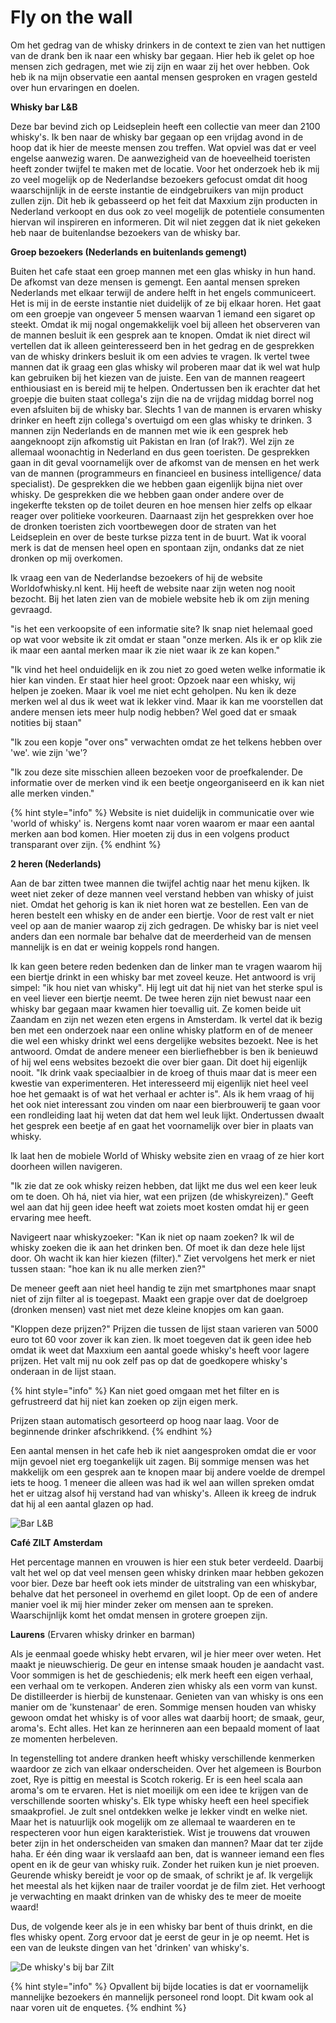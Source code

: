 # Fly on the wall

Om het gedrag van de whisky drinkers in de context te zien van het nuttigen van de drank ben ik naar een whisky bar gegaan. Hier heb ik gelet op hoe mensen zich gedragen, met wie zij zijn en waar zij het over hebben. Ook heb ik na mijn observatie een aantal mensen gesproken en vragen gesteld over hun ervaringen en doelen. 

**Whisky bar L&B**

Deze bar bevind zich op Leidseplein heeft een collectie van meer dan 2100 whisky's. Ik ben naar de whisky bar gegaan op een vrijdag avond in de hoop dat ik hier de meeste mensen zou treffen. Wat opviel was dat er veel engelse aanwezig waren. De aanwezigheid van de hoeveelheid toeristen heeft zonder twijfel te maken met de locatie. Voor het onderzoek heb ik mij zo veel mogelijk op de Nederlandse bezoekers gefocust omdat dit hoog waarschijnlijk in de eerste instantie de eindgebruikers van mijn product zullen zijn. Dit heb ik gebasseerd op het feit dat Maxxium zijn producten in Nederland verkoopt en dus ook zo veel mogelijk de potentiele consumenten hiervan wil inspireren en informeren. Dit wil niet zeggen dat ik niet gekeken heb naar de buitenlandse bezoekers van de whisky bar. 

**Groep bezoekers \(Nederlands en buitenlands gemengt\)**

Buiten het cafe staat een groep mannen met een glas whisky in hun hand. De afkomst van deze mensen is gemengt. Een aantal mensen spreken Nederlands met elkaar terwijl de andere helft in het engels communiceert. Het is mij in de eerste instantie niet duidelijk of ze bij elkaar horen. Het gaat om een groepje van ongeveer 5 mensen waarvan 1 iemand een sigaret op steekt. Omdat ik mij nogal ongemakkelijk voel bij alleen het observeren van de mannen besluit ik een gesprek aan te knopen. Omdat ik niet direct wil vertellen dat ik alleen geinteresseerd ben in het gedrag en de gesprekken van de whisky drinkers besluit ik om een advies te vragen. Ik vertel twee mannen dat ik graag een glas whisky wil proberen maar dat ik wel wat hulp kan gebruiken bij het kiezen van de juiste. Een van de mannen reageert enthiousiast en is bereid mij te helpen. Ondertussen ben ik erachter dat het groepje die buiten staat collega's zijn die na de vrijdag middag borrel nog even afsluiten bij de whisky bar. Slechts 1 van de mannen is ervaren whisky drinker en heeft zijn collega's overtuigd om een glas whisky te drinken. 3 mannen zijn Nederlands en de mannen met wie ik een gesprek heb aangeknoopt zijn afkomstig uit Pakistan en Iran \(of Irak?\). Wel zijn ze allemaal woonachtig in Nederland en dus geen toeristen. De gesprekken gaan in dit geval voornamelijk over de afkomst van de mensen en het werk van de mannen \(programmeurs en financieel en business intelligence/ data specialist\). De gesprekken die we hebben gaan eigenlijk bijna niet over whisky. De gesprekken die we hebben gaan onder andere over de ingekerfte teksten op de toilet deuren en hoe mensen hier zelfs op elkaar reager over politieke voorkeuren. Daarnaast zijn het gesprekken over hoe de dronken toeristen zich voortbewegen door de straten van het Leidseplein en over de beste turkse pizza tent in de buurt. Wat ik vooral merk is dat de mensen heel open en spontaan zijn, ondanks dat ze niet dronken op mij overkomen. 

Ik vraag een van de Nederlandse bezoekers of hij de website Worldofwhisky.nl kent. Hij heeft de website naar zijn weten nog nooit bezocht. Bij het laten zien van de mobiele website heb ik om zijn mening gevraagd. 

"is het een verkoopsite of een informatie site? Ik snap niet helemaal goed op wat voor website ik zit omdat er staan "onze merken. Als ik er op klik zie ik maar een aantal merken maar ik zie niet waar ik ze kan kopen." 

"Ik vind het heel onduidelijk en ik zou niet zo goed weten welke informatie ik hier kan vinden. Er staat hier heel groot: Opzoek naar een whisky, wij helpen je zoeken. Maar ik voel me niet echt geholpen. Nu ken ik deze merken wel al dus ik weet wat ik lekker vind. Maar ik kan me voorstellen dat andere mensen iets meer hulp nodig hebben? Wel goed dat er smaak notities bij staan"

"Ik zou een kopje "over ons" verwachten omdat ze het telkens hebben over 'we'. wie zijn 'we'? 

"Ik zou deze site misschien alleen bezoeken voor de proefkalender. De informatie over de merken vind ik een beetje ongeorganiseerd en ik kan niet alle merken vinden." 

{% hint style="info" %}
Website is niet duidelijk in communicatie over wie 'world of whisky' is. Nergens komt naar voren waarom er maar een aantal merken aan bod komen. Hier moeten zij dus in een volgens product transparant over zijn. 
{% endhint %}

**2 heren \(Nederlands\)**

Aan de bar zitten twee mannen die twijfel achtig naar het menu kijken. Ik weet niet zeker of deze mannen veel verstand hebben van whisky of juist niet. Omdat het gehorig is kan ik niet horen wat ze bestellen. Een van de heren bestelt een whisky en de ander een biertje. Voor de rest valt er niet veel op aan de manier waarop zij zich gedragen. De whisky bar is niet veel anders dan een normale bar behalve dat de meerderheid van de mensen mannelijk is en dat er weinig koppels rond hangen. 

Ik kan geen betere reden bedenken dan de linker man te vragen waarom hij een biertje drinkt in een whisky bar met zoveel keuze. Het antwoord is vrij simpel: "ik hou niet van whisky". Hij legt uit dat hij niet van het sterke spul is en veel liever een biertje neemt. De twee heren zijn niet bewust naar een whisky bar gegaan maar kwamen hier toevallig uit. Ze komen beide uit Zaandam en zijn net wezen eten ergens in Amsterdam. Ik vertel dat ik bezig ben met een onderzoek naar een online whisky platform en of de meneer die wel een whisky drinkt wel eens dergelijke websites bezoekt. Nee is het antwoord. Omdat de andere meneer een bierliefhebber is ben ik benieuwd of hij wel eens websites bezoekt die over bier gaan. Dit doet hij eigenlijk nooit. "Ik drink vaak speciaalbier in de kroeg of thuis maar dat is meer een kwestie van experimenteren. Het interesseerd mij eigenlijk niet heel veel hoe het gemaakt is of wat het verhaal er achter is". Als ik hem vraag of hij het ook niet interessant zou vinden om naar een bierbrouwerij te gaan voor een rondleiding laat hij weten dat dat hem wel leuk lijkt. Ondertussen dwaalt het gesprek een beetje af en gaat het voornamelijk over bier in plaats van whisky. 

Ik laat hen de mobiele World of Whisky website zien en vraag of ze hier kort doorheen willen navigeren.

"Ik zie dat ze ook whisky reizen hebben, dat lijkt me dus wel een keer leuk om te doen. Oh há, niet via hier, wat een prijzen \(de whiskyreizen\)."  Geeft wel aan dat hij geen idee heeft wat zoiets moet kosten omdat hij er geen ervaring mee heeft. 

Navigeert naar whiskyzoeker: "Kan ik niet op naam zoeken? Ik wil de whisky zoeken die ik aan het drinken ben. Of moet ik dan deze hele lijst door. Oh wacht ik kan hier kiezen \(filter\)." Ziet vervolgens het merk er niet tussen staan: "hoe kan ik nu alle merken zien?" 

De meneer geeft aan niet heel handig te zijn met smartphones maar snapt niet of zijn filter al is toegepast. Maakt een grapje over dat de doelgroep \(dronken mensen\) vast niet met deze kleine knopjes om kan gaan. 

"Kloppen deze prijzen?" Prijzen die tussen de lijst staan varieren van 5000 euro tot 60 voor zover ik kan zien. Ik moet toegeven dat ik geen idee heb omdat ik weet dat Maxxium een aantal goede whisky's heeft voor lagere prijzen. Het valt mij nu ook zelf pas op dat de goedkopere whisky's onderaan in de lijst staan. 

{% hint style="info" %}
Kan niet goed omgaan met het filter en is gefrustreerd dat hij niet kan zoeken op zijn eigen merk.  
  
Prijzen staan automatisch gesorteerd op hoog naar laag. Voor de beginnende drinker afschrikkend. 
{% endhint %}

Een aantal mensen in het cafe heb ik niet aangesproken omdat die er voor mijn gevoel niet erg toegankelijk uit zagen. Bij sommige mensen was het makkelijk om een gesprek aan te knopen maar bij andere voelde de drempel iets te hoog. 1 meneer die alleen was had ik wel aan willen spreken omdat het er uitzag alsof hij verstand had van whisky's. Alleen ik kreeg de indruk dat hij al een aantal glazen op had. 

![Bar L&amp;B](../../.gitbook/assets/schermafbeelding-2019-04-12-om-17.36.29.png)

**Café ZILT Amsterdam**

Het percentage mannen en vrouwen is hier een stuk beter verdeeld. Daarbij valt het wel op dat veel mensen geen whisky drinken maar hebben gekozen voor bier. Deze bar heeft ook iets minder de uitstraling van een whiskybar, behalve dat het personeel in overhemd en gilet loopt. Op de een of andere manier voel ik mij hier minder zeker om mensen aan te spreken. Waarschijnlijk komt het omdat mensen in grotere groepen zijn. 

**Laurens** \(Ervaren whisky drinker en barman\)

Als je eenmaal goede whisky hebt ervaren, wil je hier meer over weten. Het maakt je nieuwschierig. De geur en intense smaak houden je aandacht vast. Voor sommigen is het de geschiedenis; elk merk heeft een eigen verhaal, een verhaal om te verkopen. Anderen zien whisky als een vorm van kunst. De distilleerder is hierbij de kunstenaar. Genieten van van whisky is ons een manier om de 'kunstenaar' de eren. Sommige mensen houden van whisky gewoon omdat het whisky is of voor alles wat daarbij hoort; de smaak, geur, aroma's. Echt alles. Het kan ze herinneren aan een bepaald moment of laat ze momenten herbeleven. 

In tegenstelling tot andere dranken heeft whisky verschillende kenmerken waardoor ze zich van elkaar onderscheiden. Over het algemeen is Bourbon zoet, Rye is pittig en meestal is Scotch rokerig. Er is een heel scala aan aroma's om te ervaren. Het is niet moeilijk om een ​​idee te krijgen van de verschillende soorten whisky's. Elk type whisky heeft een heel specifiek smaakprofiel. Je zult snel ontdekken welke je lekker vindt en welke niet. Maar het is natuurlijk ook mogelijk om ze allemaal te waarderen en te respecteren voor hun eigen karakteristiek. Wist je trouwens dat vrouwen beter zijn in het onderscheiden van smaken dan mannen? Maar dat ter zijde haha. Er één ding waar ik verslaafd aan ben, dat is wanneer iemand een fles opent en ik de geur van whisky ruik. Zonder het ruiken kun je niet proeven. Geurende whisky bereidt je voor op de smaak, of schrikt je af. Ik vergelijk het meestal als het kijken naar de trailer voordat je de film ziet. Het verhoogt je verwachting en maakt drinken van de whisky des te meer de moeite waard!

Dus, de volgende keer als je in een whisky bar bent of thuis drinkt, en die fles whisky opent. Zorg ervoor dat je eerst de geur in je op neemt. Het is een van de leukste dingen van het 'drinken' van whisky's. 

![De whisky&apos;s bij bar Zilt](../../.gitbook/assets/schermafbeelding-2019-04-12-om-17.29.53.png)

{% hint style="info" %}
Opvallent bij bijde locaties is dat er voornamelijk mannelijke bezoekers én mannelijk personeel rond loopt. Dit kwam ook al naar voren uit de enquetes. 
{% endhint %}

